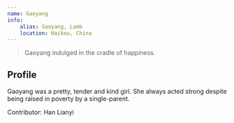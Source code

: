 ```yaml
---
name: Gaoyang
info:
    alias: Gaoyang, Lamb
    location: Haikou, China
---
```


> Gaoyang indulged in the cradle of happiness.

## Profile

Gaoyang was a pretty, tender and kind girl. She always acted strong despite being raised in poverty by a single-parent.

Contributor: Han Lianyi
